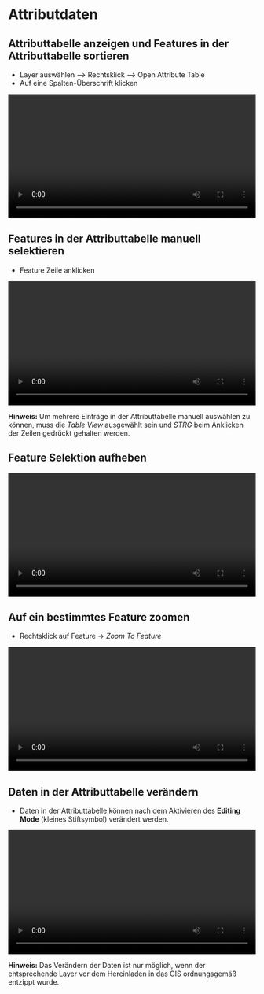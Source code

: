 # Attributdaten

## Attributtabelle anzeigen und Features in der Attributtabelle sortieren
* Layer auswählen --> Rechtsklick --> Open Attribute Table
* Auf eine Spalten-Überschrift klicken

<video width="100%" controls src="https://courses.gistools.geog.uni-heidelberg.de/giscience/gis-einfuehrung/-/wikis/uploads/QGIS/videos/qgis_show_attribute_table.mp4"></video>

## Features in der Attributtabelle manuell selektieren
* Feature Zeile anklicken

<video width="100%" controls src="https://courses.gistools.geog.uni-heidelberg.de/giscience/gis-einfuehrung/-/wikis/uploads/QGIS/videos/qgis_attribute_table_select.mp4"></video>

**Hinweis:**
Um mehrere Einträge in der Attributtabelle manuell auswählen zu können, muss die *Table View* ausgewählt sein und *STRG* beim Anklicken der Zeilen gedrückt gehalten werden.

## Feature Selektion aufheben
<video width="100%" controls src="https://courses.gistools.geog.uni-heidelberg.de/giscience/gis-einfuehrung/-/wikis/uploads/QGIS/videos/qgis_attribute_table_unselect.mp4"></video>

## Auf ein bestimmtes Feature zoomen
* Rechtsklick auf Feature -> *Zoom To Feature*

<video width="100%" controls src="https://courses.gistools.geog.uni-heidelberg.de/giscience/gis-einfuehrung/-/wikis/uploads/QGIS/videos/qgis_zoom_to_feature.mp4"></video>

## Daten in der Attributtabelle verändern
* Daten in der Attributtabelle können nach dem Aktivieren des **Editing Mode** (kleines Stiftsymbol) verändert werden.

<video width="100%" controls src="https://courses.gistools.geog.uni-heidelberg.de/giscience/gis-einfuehrung/-/wikis/uploads/028bbaf68a2439b6cb1642740726d24c/Attributtabelle_bearbeiten.mp4"></video>

**Hinweis:**
Das Verändern der Daten ist nur möglich, wenn der entsprechende Layer vor dem Hereinladen in das GIS ordnungsgemäß entzippt wurde.
